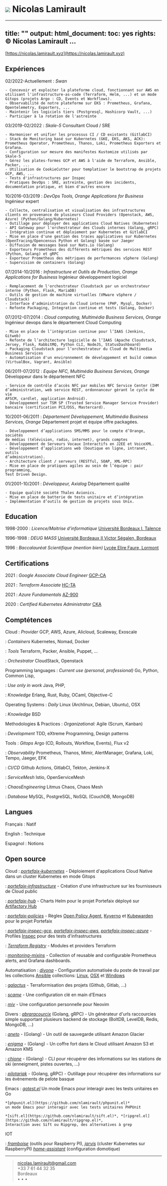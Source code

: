 ![](me.jpg) Nicolas Lamirault
===========================================

---
title: ""
output:
  html_document:
    toc: yes
rights: © Nicolas Lamirault
...
---

[https://nicolas.lamirault.xyz](https://nicolas.lamirault.xyz)

Expériences
--------------

02/2022-Actuellement
:   *Swan*

    - Concevoir et exploiter la plateforme cloud, fonctionnant sur AWS en utilisant l'infrastructure-as-code (Terraform, Helm, ...) et un mode Gitops (projets Argo : CD, Events et Workflows).
    - Observabilité de notre plateforme sur EKS : Prometheus, Grafana, Opentelemetry, Exporters, ...
    - Maintenir les logiciels tiers (Postgresql, Hashicorp Vault, ...)
    - Participer à la rotation de l'astreinte

03/2019-02/2022
:   *Skale-5*
    Consultant Cloud / SRE

    - Harmoniser et unifier les processus CI / CD existants (GitlabCI)
    - Stack de Monitoring basé sur Kubernetes (GKE, EKS, AKS, ACK): Prometheus Operator, Prometheus, Thanos, Loki, Prometheus Exporters et Grafana.
    - Configuration sur mesure des manifestes Kustomize utilisés par Skale-5
    - Gérez les plates-formes GCP et AWS à l'aide de Terraform, Ansible, Packer, ...
    - Utilisation de CookieCutter pour templatiser le bootstrap de projets GCP, AWS, ...
    - Tests d'infrastructures par Inspec
    - Pratiques DevOps : SRE, astreinte, gestion des incidents, documentation pratique, et bien d'autres encore

10/2016-03/2019
:   *DevOps Tools, Orange Applications for Business*
    Ingénieur expert

    - Collecte, centralisation et visualisation des infrastructures clients en provenance de plusieurs Cloud Providers (Openstack, AWS, Azure) (Python/Golang/Kubernetes)
    - Outillage pour déployer des applications Cloud Natives (Kubernetes)
    - API Gateway pour l'orchestrateur des Clouds internes (Golang, gRPC)
    - Intégration continue et déploiement par Kubernetes et GitlabCI
    - Mise en place d'une gestion des traces applicatives sur Kubernetes (OpenTracing/Opencensus Python et Golang) basée sur Jaeger
    - Diffusion de messages basé sur Nats.io (Golang)
    - Exporteurs Prometheus des différents métriques des services REST (Python, Golang) et gRPC
    - Exporteur Prometheus des métriques de performances vSphere (Golang)
    - Supervision de containers (Golang)

07/2014-10/2016
:   *Infrastructure et Outils de Production, Orange Applications for Business*
    Ingénieur développement logiciel

    - Remplacement de l'orchestrateur Cloudstack par un orchestrateur interne (Python, Flask, MariaDB)
    - Outils de gestion de machine virtuelles (VMware vSphere / Cloudstack)
    - Interface d'administration du Cloud interne (PHP, Mysql, Docker)
    - Refonte Packaging, Integration continue et tests (Golang, Docker)

07/2012-07/2014
:   *Cloud computing, Multimédia Business Services, Orange*
    Ingénieur devops dans le département Cloud Computing

    - Mise en place de l’intégration continue pour l’IAAS (Jenkins, Gitweb)
    - Refonte de l’architecture logicielle de l’IAAS (Apache Cloudstack, Jersey, Flask, RabbitMQ, Python CLI, NodeJS, StatusDashboard)
    - Packaging Cloudstack pour l’orchestrateur du Cloud de Multimedia Business Services
    - Automatisation d'un environnement de développement et build commun (VirtualBox, Vagrant, Ansible)

06/2011-07/2012
:   *Equipe NFC, Multimédia Business Services, Orange*
    Développeur dans le département NFC

    - Service de contrôle d’accès NFC par mobiles NFC Service Center (IHM
    d’administration, web service REST, ordonnanceur gérant le cycle de vie
    AFSCM, cardlet, application Android).
    - Développement sur TSM SP (Trusted Service Manager Service Provider)
    bancaire (certification PCI/DSS, Mastercard).

10/2001-06/2011
:   *Département Développement, Multimédia Business Services, Orange*
    Département projet et équipe offre packagées.

    - Développement d’applications SMS/MMS pour le compte d’Orange, sociétés
    de médias (télévision, radio, internet), grands comptes
    - Développement de Serveurs Vocaux Interactifs en J2EE et VoiceXML.
    - Développement d’applications web (boutique en ligne, intranet, outils
    d’administration).
    - Architecture client / serveurs (RESTful, SOAP, XML-RPC)
    - Mise en place de pratiques agiles au sein de l’équipe : pair programming,
    Test Driven Design.

01/2001-10/2001
:   *Développeur, Axialog*
    Département qualité

    - Equipe qualité société Thales Avionics.
    - Mise en place de batterie de tests unitaire et d’intégration
    - Implémentation d’outils de gestion de projets sous Unix.

Education
-------------

1998-2000
:   *Licence/Maitrise d’informatique*
    [Université Bordeaux I, Talence](http://www.u-bordeaux1.fr)

1996-1998
:   *DEUG MASS*
    [Université Bordeaux II Victor Ségalen, Bordeaux](http://www.univ-bordeauxsegalen.fr/)

1996
:   *Baccalauréat Scientifique (mention bien)*
    [Lycée Elire Faure, Lormont](https://www.lyc-eliefaure.fr/)

Certifications
---------------

2021
:   *Google Associate Cloud Engineer*
    [GCP-CA](https://www.credential.net/c041d499-93e8-45ad-ba20-a009be2fcae9#gs.rdwcwu/public_url)

2021
:   *Terraform Associate*
    [HC-TA](https://www.youracclaim.com/badges/77499f0d-d149-4941-9c1c-03e01b837bf5/public_url)

2021
:   *Azure Fundamentals*
    [AZ-900](https://www.youracclaim.com/badges/77499f0d-d149-4941-9c1c-03e01b837bf5/public_url)

2020
:   *Certified Kubernetes Administrator*
    [CKA](https://www.youracclaim.com/badges/f6acd9c5-89b7-43e9-928c-dbaa9dcd9e9c/public_url)

Comptétences
---------------

Cloud
:   *Provider*
    GCP, AWS, Azure, Alicloud, Scaleway, Exoscale

:   *Containers*
    Kubernetes, Nomad, Docker

:   *Tools*
    Terraform, Packer, Ansible, Puppet, ...

:   *Orchestrator*
    CloudStack, Openstack

Programming languages
:   *Current use (personal, professional)*
    Go, Python, Common Lisp,

:   *Use only in work*
    Java, PHP,

:   *Knowledge*
    Erlang, Rust, Ruby, OCaml, Objective-C

Operating Systems
:   *Daily*
    Linux (Archlinux, Debian, Ubuntu), OSX

:   *Knowledge*
    BSD

Methodologies & Practices
:   *Organizational:*
    Agile (Scrum, Kanban)

:   *Development*
    TDD, eXtreme Programming, Design patterns

Tools
:   *Gitops*
    Argo (CD, Rollouts, Workflow, Events), Flux v2

:   *Observability*
    Prometheus, Thanos, Mimir, AlertManager, Grafana, Loki, Tempo, Jaeger, EFK

:   *CI/CD*
    Github Actions, GitlabCI, Tekton, Jenkins-X

:   *ServiceMesh*
    Istio, OpenServiceMesh

:   *ChaosEngineering*
    Litmus Chaos, Chaos Mesh

:   *Database*
    MySQL, PostgreSQL, NoSQL (CouchDB, MongoDB)

Langues
---------

Français
:   Natif

English
:   Technique

Espagnol
:   Notions

Open source
----------------

Cloud
:   *[portefaix-kubernetes](https://github.com/portefaix-kubernetes)* -
    Déploiement d'applications Cloud Native dans un cluster Kubernetes en mode Gitops

:   *[portefaix-infrastructure](https://github.com/portefaix-infrastructure)* -
    Création d'une infrastructure sur les fournisseurs de Cloud public

:   *[portefaix-hub](https://github.com/portefaix-hub)* -
    Charts Helm pour le projet Portefaix déployé sur [Artifactory Hub](https://artifacthub.io/packages/search?page=1&repo=portefaix-hub)

:   *[portefaix-policies](https://github.com/portefaix-policies)* -
    Règles [Open Policy Agent](https://www.openpolicyagent.org/), [Kyverno](https://kyverno.io/) et [Kubewarden](https://www.kubewarden.io/) pour le projet Portefaix

:   *[portefaix-inspec-gcp](https://github.com/portefaix/portefaix-inspec-gcp)*, *[portefaix-inspec-aws](https://github.com/portefaix/portefaix-inspec-aws)*, *[portefaix-inspec-azure](https://github.com/portefaix/portefaix-inspec-azure)* -
    Profiles [Inspec](https://inspec.io) pour des tests d'infrastructures

:   *[Terraform Registry](https://registry.terraform.io/namespaces/nlamirault)* -
    Modules et providers Terraform

:   *[monitoring-mixins](https://github.com/nlamirault/monitoring-mixins)* -
    Collection of reusable and configurable Prometheus alerts, and Grafana dashboards.

Automatisation
:   *[divona](https://github.com/nlamirault/divona)* -
    Configuration automatisée du poste de travail par les collections [Ansible](https://www.ansible.com/) collections: [Linux](https://github.com/divona-roles/ansible-collection-linux), [OSX](https://github.com/divona-roles/ansible-collection-mac) et [Windows](https://github.com/divona-roles/ansible-collection-windows)

:   *[galactus](https://github.com/nlamirault/galactus)* -
    Terraformisation des projets (Github, Gitlab, ...)

:   *[scame](https://github.com/nlamirault/scame)* -
    Une configuration clé en main d’Emacs

:   *[miv](https://github.com/nlamirault/miv)* -
    Une configuration personnelle pour Neovim

Divers
:   *[abraracourcix](https://github.com/nlamirault/abraracourcix)* (Golang, gRPC) -
    Un générateur d'urls raccourcies simple supportant plusieurs backend de stockage (BoltDB, LevelDB, Redis, MongoDB, ...)

:   *[aneto](https://github.com/nlamirault/aneto)* - (Golang) -
    Un outil de sauvegarde utilisant Amazon Glacier

:   *[enigma](https://github.com/nlamirault/enigma)* - (Golang) -
    Un coffre fort dans le Cloud utilisant Amazon S3 et Amazon KMS

:   *[chione](https://github.com/nlamirault/chione)* - (Golang) -
    CLI pour récupérer des informations sur les stations de ski (enneigment, pistes ouvertes, ...)

:   *[pilotariak](https://github.com/pilotariak)* - (Golang, gRPC) -
    Outillage pour récupérer des informations sur les évènements de pelote basque

Emacs
:   *[gotest.el](https://github.com/nlamirault/gotest.el)*
    Un mode Emacs pour interagir avec les tests unitaires en Go

    *[phpunit.el](https://github.com/nlamirault/phpunit.el)*
    un mode Emacs pour interagir avec les tests unitaires PHPUnit

    *[sift.el](https://github.com/nlamirault/sift.el)*, *[ripgrel.el](https://github.com/nlamirault/ripgrep.el)*,
    Interaction avec Sift ou Ripgrep, des alternatives à grep

IOT

:   *[framboise](https://github.com/nlamirault/framboise)* (outils pour Raspberry PI),
    *[jarvis](https://github.com/zeiot/jarvis)* (cluster Kubernetes sur RaspberryPI)
    *[home-assistant](https://github.com/nlamirault/home-assistant-configuration)* (configuration domotique)

------
> <nicolas.lamirault@gmail.com> <br /> +33 7 61 44 32 35 <br /> Bordeaux <br />
> <a href="https://github.com/nlamirault" alt="Github"><i class="fa fa-github"></i></a> •
> <a href="https://twitter.com/nlamirault" alt="Twitter"><i class="fa fa-twitter"></i> </a> •
> <a href="https://www.linkedin.com/in/nicolaslamirault" alt="Linkedin"><i class="fa fa-linkedin"></i> </a> •
> <a href="https://keybase.io/nlamirault"><i class="fa fa-key"></i></a>
